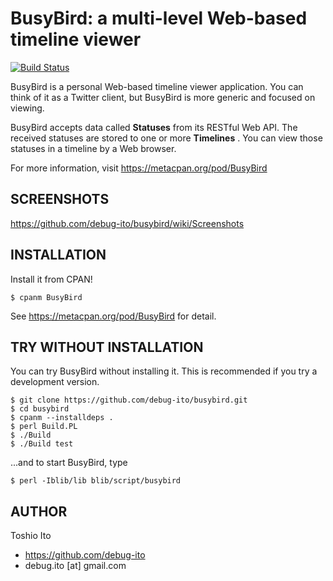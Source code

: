 BusyBird: a multi-level Web-based timeline viewer
=================================================

[![Build Status](https://travis-ci.org/debug-ito/busybird.svg?branch=master)](https://travis-ci.org/debug-ito/busybird)

BusyBird is a personal Web-based timeline viewer application.
You can think of it as a Twitter client, but BusyBird is more generic and focused on viewing.

BusyBird accepts data called **Statuses** from its RESTful Web API.
The received statuses are stored to one or more **Timelines** .
You can view those statuses in a timeline by a Web browser.

For more information, visit https://metacpan.org/pod/BusyBird

SCREENSHOTS
-----------

https://github.com/debug-ito/busybird/wiki/Screenshots

INSTALLATION
------------

Install it from CPAN!

    $ cpanm BusyBird

See https://metacpan.org/pod/BusyBird for detail.


TRY WITHOUT INSTALLATION
------------------------

You can try BusyBird without installing it. This is recommended if you
try a development version.

    $ git clone https://github.com/debug-ito/busybird.git
    $ cd busybird
    $ cpanm --installdeps .
    $ perl Build.PL
    $ ./Build
    $ ./Build test

...and to start BusyBird, type

    $ perl -Iblib/lib blib/script/busybird


AUTHOR
------

Toshio Ito

* https://github.com/debug-ito
* debug.ito [at] gmail.com
